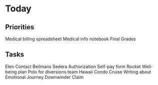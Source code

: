 # Today


## Priorities

Medical billing spreadsheet
Medical info notebook
Final Grades


## Tasks

Elen
Contact Beilmans
Sedera Authorization
Self-pay form
Rocket
Well-being plan
Polo for diversions team
Hawaii Condo
Cruise
Writing about Emotional Journey
Downwinder Claim

